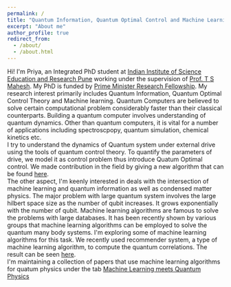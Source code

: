```yaml
---
permalink: /
title: "Quantum Information, Quantum Optimal Control and Machine Learning"
excerpt: "About me"
author_profile: true
redirect_from: 
  - /about/
  - /about.html
---
```


Hi! I'm Priya, an Integrated PhD student at [Indian Institute of Science Education and Research Pune](http://www.iiserpune.ac.in/) working under the supervision of [Prof. T S Mahesh](http://www.iiserpune.ac.in/~mahesh.ts/). My PhD is funded by [Prime Minister Research Fellowship](https://may2020.pmrf.in/). My research interest primarily includes Quantum Information, Quantum Optimal Control Theory and Machine learning. 
Quantum Computers are believed to solve certain computational problem considerably faster than their classical counterparts. Building a quantum computer involves understanding of quantum dynamics. Other than quantum computers, it is vital for a number of applications including spectroscpopy, quantum simulation, chemical kinetics etc. <br>
I try to understand the dynamics of Quantum system under external drive using the tools of quantum control theory. To quantify the parameters of drive, we model it as control problem thus introduce Quatum Optimal control. We made contribution in the field by giving a new algorithm that can be found [here](https://journals.aps.org/prresearch/pdf/10.1103/PhysRevResearch.2.013314). <br>
The other aspect, I'm keenly interested in deals with the intersection of machine learning and quantum information as well as condensed matter physics. The major problem with large quantum system involves the large hilbert space size as the number of qubit increases. It grows exponentially with the number of qubit. Machine learning algorithms are famous to solve the problems with large databases. It has been recently shown by various groups that machine learning algorithms can be employed to solve the quantum many body systems. I'm exploring some of machine learning algorithms for this task. We recently used recommender system, a type of machine learning algorithm, to compute the quantum correlations. The result can be seen [here](https://quantum-journal.org/papers/q-2021-12-06-598/pdf/).       
I'm maintaining a collection of papers that use machine learning algorithms for quatum physics under the tab [Machine Learning meets Quantum Physics](https://96ya.github.io/priyabtr/Machine%20Learning%20meets%20Quantum%20Physics/)
